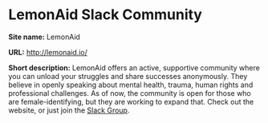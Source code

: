 # LemonAid Slack Community

**Site name:** LemonAid

**URL:** http://lemonaid.io/

**Short description:** LemonAid offers an active, supportive community where you can unload your struggles and share successes anonymously. They believe in openly speaking about mental health, trauma, human rights and professional challenges. As of now, the community is open for those who are female-identifying, but they are working to expand that. Check out the website, or just join the [Slack Group](https://nicole64.typeform.com/to/MKsY8J).
